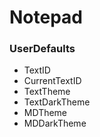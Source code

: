 #  Notepad

### UserDefaults
- TextID
- CurrentTextID
- TextTheme
- TextDarkTheme
- MDTheme
- MDDarkTheme
